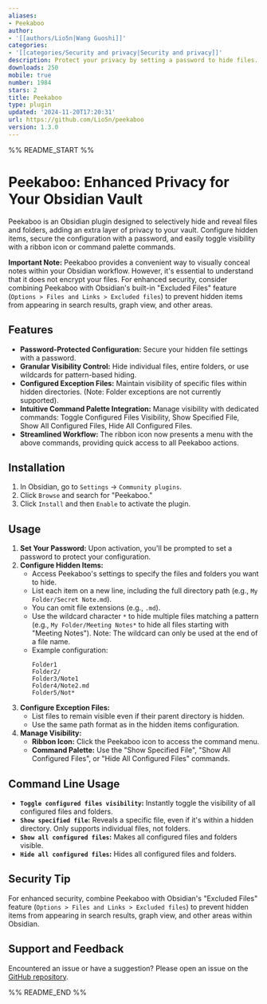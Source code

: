 ```yaml
---
aliases:
- Peekaboo
author:
- '[[authors/Lio5n|Wang Guoshi]]'
categories:
- '[[categories/Security and privacy|Security and privacy]]'
description: Protect your privacy by setting a password to hide files.
downloads: 250
mobile: true
number: 1984
stars: 2
title: Peekaboo
type: plugin
updated: '2024-11-20T17:20:31'
url: https://github.com/Lio5n/peekaboo
version: 1.3.0
---
```


%% README_START %%

# Peekaboo: Enhanced Privacy for Your Obsidian Vault

Peekaboo is an Obsidian plugin designed to selectively hide and reveal files and folders, adding an extra layer of privacy to your vault. Configure hidden items, secure the configuration with a password, and easily toggle visibility with a ribbon icon or command palette commands.

**Important Note:** Peekaboo provides a convenient way to visually conceal notes within your Obsidian workflow. However, it's essential to understand that it does not encrypt your files. For enhanced security, consider combining Peekaboo with Obsidian's built-in "Excluded Files" feature (`Options > Files and Links > Excluded files`) to prevent hidden items from appearing in search results, graph view, and other areas.

## Features

- **Password-Protected Configuration:** Secure your hidden file settings with a password.
- **Granular Visibility Control:**  Hide individual files, entire folders, or use wildcards for pattern-based hiding.
- **Configured Exception Files:**  Maintain visibility of specific files within hidden directories. (Note: Folder exceptions are not currently supported).
- **Intuitive Command Palette Integration:**  Manage visibility with dedicated commands: Toggle Configured Files Visibility, Show Specified File, Show All Configured Files, Hide All Configured Files.
- **Streamlined Workflow:** The ribbon icon now presents a menu with the above commands, providing quick access to all Peekaboo actions.

## Installation

1. In Obsidian, go to `Settings` -> `Community plugins`.
2. Click `Browse` and search for "Peekaboo."
3. Click `Install` and then `Enable` to activate the plugin.

## Usage

1. **Set Your Password:** Upon activation, you'll be prompted to set a password to protect your configuration. 
2. **Configure Hidden Items:**
   - Access Peekaboo's settings to specify the files and folders you want to hide.
   - List each item on a new line, including the full directory path (e.g., `My Folder/Secret Note.md`).
   - You can omit file extensions (e.g., `.md`).
   - Use the wildcard character `*` to hide multiple files matching a pattern (e.g., `My Folder/Meeting Notes*` to hide all files starting with "Meeting Notes"). Note: The wildcard can only be used at the end of a file name.
   - Example configuration:
     ```
     Folder1
     Folder2/
     Folder3/Note1
     Folder4/Note2.md
     Folder5/Not*
     ```
3. **Configure Exception Files:**
   - List files to remain visible even if their parent directory is hidden.
   - Use the same path format as in the hidden items configuration.
4. **Manage Visibility:** 
   - **Ribbon Icon:** Click the Peekaboo icon to access the command menu.
   - **Command Palette:** Use the "Show Specified File", "Show All Configured Files", or "Hide All Configured Files" commands.

## Command Line Usage

- **`Toggle configured files visibility`:** Instantly toggle the visibility of all configured files and folders.
- **`Show specified file`:**  Reveals a specific file, even if it's within a hidden directory. Only supports individual files, not folders.
- **`Show all configured files`:**  Makes all configured files and folders visible.
- **`Hide all configured files`:**  Hides all configured files and folders.

## Security Tip

For enhanced security, combine Peekaboo with Obsidian's "Excluded Files" feature (`Options > Files and Links > Excluded files`) to prevent hidden items from appearing in search results, graph view, and other areas within Obsidian.

## Support and Feedback

Encountered an issue or have a suggestion? Please open an issue on the [GitHub repository](https://github.com/Lio5n/peekaboo). 


%% README_END %%